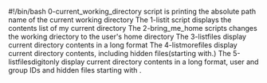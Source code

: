 #!/bin/bash
0-current_working_directory script is printing the absolute path name of the current working directory
The 1-listit script displays the contents list of my current directory
The 2-bring_me_home scripts changes the working driectory to the user's home directory
The 3-listfiles display current directory contents in a long format
The 4-listmorefiles display current directory contents, including hidden files(starting with.)
The 5-listfilesdigitonly display current directory contents in a long format, user and group IDs and hidden files starting with .

